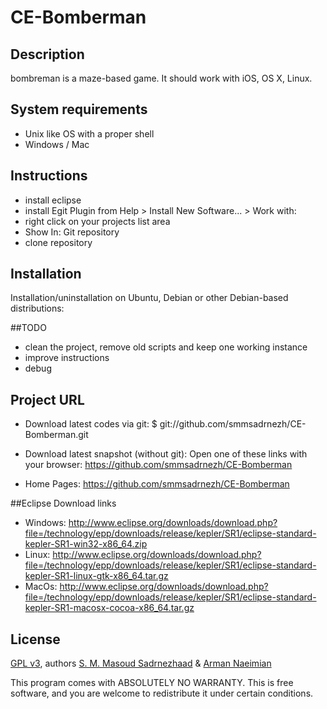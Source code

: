 # CE-Bomberman

## Description
bombreman is a maze-based game.
It should work with iOS, OS X, Linux.

## System requirements
* Unix like OS with a proper shell
* Windows / Mac

## Instructions
* install eclipse
* install Egit Plugin from Help > Install New Software... > Work with: 
* right click on your projects list area
* Show In: Git repository
* clone repository

## Installation
Installation/uninstallation on Ubuntu, Debian or other Debian-based distributions:

##TODO
* clean the project, remove old scripts and keep one working instance
* improve instructions
* debug

## Project URL
* Download latest codes via git:
    $ git://github.com/smmsadrnezh/CE-Bomberman.git

* Download latest snapshot (without git):
    Open one of these links with your browser:
        https://github.com/smmsadrnezh/CE-Bomberman

* Home Pages:
    https://github.com/smmsadrnezh/CE-Bomberman

##Eclipse Download links
* Windows: http://www.eclipse.org/downloads/download.php?file=/technology/epp/downloads/release/kepler/SR1/eclipse-standard-kepler-SR1-win32-x86_64.zip
* Linux: http://www.eclipse.org/downloads/download.php?file=/technology/epp/downloads/release/kepler/SR1/eclipse-standard-kepler-SR1-linux-gtk-x86_64.tar.gz
* MacOs: http://www.eclipse.org/downloads/download.php?file=/technology/epp/downloads/release/kepler/SR1/eclipse-standard-kepler-SR1-macosx-cocoa-x86_64.tar.gz

## License
[GPL v3](https://www.gnu.org/licenses/gpl-3.0.txt), authors [S. M. Masoud Sadrnezhaad](http://sadrnezhaad.ir/smm) & [Arman Naeimian](armannaeimian@gmail.com)

This program comes with ABSOLUTELY NO WARRANTY.
This is free software, and you are welcome to redistribute it under certain conditions.

